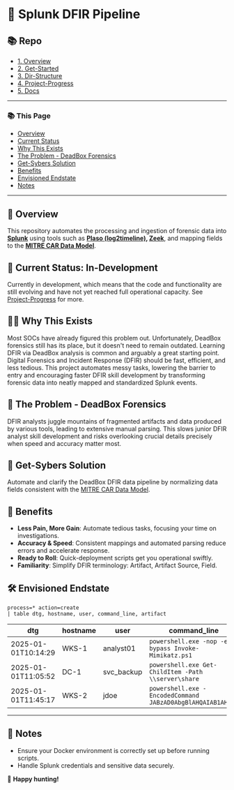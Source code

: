 # 🚀 Splunk DFIR Pipeline
## 📚 Repo
- [1. Overview](#overview)
- [2. Get-Started](/get-started.md)
- [3. Dir-Structure](/dir-structure.md)
- [4. Project-Progress](/project-progress.md)
- [5. Docs](/docs/)

---

### 📚 This Page
- [Overview](#overview)
- [Current Status](#current-status)
- [Why This Exists](#why-this-exists)
- [The Problem - DeadBox Forensics](#the-problem---deadbox-forensics)
- [Get-Sybers Solution](#get-sybers-solution)
- [Benefits](#benefits)
- [Envisioned Endstate](#envisioned-endstate)
- [Notes](#notes)

---

## 🚀 Overview
<a name="overview"></a>

This repository automates the processing and ingestion of forensic data into **[Splunk](https://www.splunk.com/)** using tools such as **[Plaso (log2timeline)](https://github.com/log2timeline/plaso), [Zeek](https://zeek.org/)**, and mapping fields to the **[MITRE CAR Data Model](https://car.mitre.org/data_model/)**.

## 📌 Current Status: In-Development
<a name="current-status"></a>

Currently in development, which means that the code and functionality are still evolving and have not yet reached full operational capacity. See [Project-Progress](/project-progress.md) for more.

## 🏴‍☠️ Why This Exists
<a name="why-this-exists"></a>

Most SOCs have already figured this problem out. Unfortunately, DeadBox forensics still has its place, but it doesn't need to remain outdated. Learning DFIR via DeadBox analysis is common and arguably a great starting point. Digital Forensics and Incident Response (DFIR) should be fast, efficient, and less tedious. This project automates messy tasks, lowering the barrier to entry and encouraging faster DFIR skill development by transforming forensic data into neatly mapped and standardized Splunk events.

## 🎯 The Problem - DeadBox Forensics
<a name="the-problem---deadbox-forensics"></a>

DFIR analysts juggle mountains of fragmented artifacts and data produced by various tools, leading to extensive manual parsing. This slows junior DFIR analyst skill development and risks overlooking crucial details precisely when speed and accuracy matter most.

## 🌟 Get-Sybers Solution
<a name="get-sybers-solution"></a>

Automate and clarify the DeadBox DFIR data pipeline by normalizing data fields consistent with the [MITRE CAR Data Model](https://car.mitre.org/data_model/).

## 🎁 Benefits
<a name="benefits"></a>

- **Less Pain, More Gain**: Automate tedious tasks, focusing your time on investigations.
- **Accuracy & Speed**: Consistent mappings and automated parsing reduce errors and accelerate response.
- **Ready to Roll**: Quick-deployment scripts get you operational swiftly.
- **Familiarity**: Simplify DFIR terminology: Artifact, Artifact Source, Field.

## 🛠️ Envisioned Endstate
<a name="envisioned-endstate"></a>

```spl
process=* action=create
| table dtg, hostname, user, command_line, artifact
```
| dtg                 | hostname       | user         | command_line                                             | artifact                 |
|---------------------|----------------|--------------|----------------------------------------------------------|--------------------------|
| 2025-01-01T10:14:29 | WKS-1          | analyst01    | `powershell.exe -nop -exec bypass Invoke-Mimikatz.ps1`   | Prefetch                 |
| 2025-01-01T11:05:52 | DC-1           | svc_backup   | `powershell.exe Get-ChildItem -Path \\server\share`     | WinEVTX:Security         |
| 2025-01-01T11:45:17 | WKS-2          | jdoe         | `powershell.exe -EncodedCommand JABzAD0AbgBlAHQAIAB1AH...`| Volatile:Get-Process     |

---

## 📌 Notes
<a name="notes"></a>

- Ensure your Docker environment is correctly set up before running scripts.
- Handle Splunk credentials and sensitive data securely.

🚀 **Happy hunting!**

